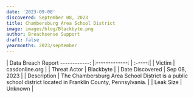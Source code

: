 ```yaml
---
date: '2023-09-08'
discovered: September 08, 2023
title: Chambersburg Area School District
image: images/blog/Blackbyte.png
author: Breachsense Support
draft: false
yearmonths: 2023/september
---
```



| Data Breach Report
------------:     |:-------------:    | :-----:|
| Victim      | casdonline.org      | 
| Threat Actor      | Blackbyte      | 
| Date Discovered      | Sep 08, 2023      | 
| Description      | The Chambersburg Area School District is a public school district located in Franklin County, Pennsylvania.      | 
| Leak Size      | Unknown      | 

